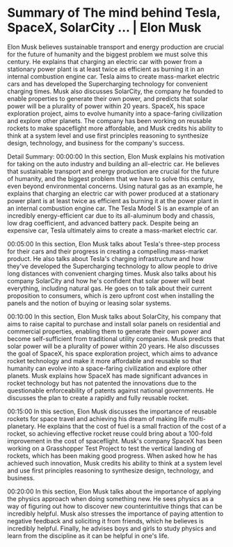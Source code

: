 # Summary of The mind behind Tesla, SpaceX, SolarCity ... | Elon Musk

Elon Musk believes sustainable transport and energy production are crucial for the future of humanity and the biggest problem we must solve this century. He explains that charging an electric car with power from a stationary power plant is at least twice as efficient as burning it in an internal combustion engine car. Tesla aims to create mass-market electric cars and has developed the Supercharging technology for convenient charging times. Musk also discusses SolarCity, the company he founded to enable properties to generate their own power, and predicts that solar power will be a plurality of power within 20 years. SpaceX, his space exploration project, aims to evolve humanity into a space-faring civilization and explore other planets. The company has been working on reusable rockets to make spaceflight more affordable, and Musk credits his ability to think at a system level and use first principles reasoning to synthesize design, technology, and business for the company's success.

Detail Summary: 
00:00:00
In this section, Elon Musk explains his motivation for taking on the auto industry and building an all-electric car. He believes that sustainable transport and energy production are crucial for the future of humanity, and the biggest problem that we have to solve this century, even beyond environmental concerns. Using natural gas as an example, he explains that charging an electric car with power produced at a stationary power plant is at least twice as efficient as burning it at the power plant in an internal combustion engine car. The Tesla Model S is an example of an incredibly energy-efficient car due to its all-aluminum body and chassis, low drag coefficient, and advanced battery pack. Despite being an expensive car, Tesla ultimately aims to create a mass-market electric car.

00:05:00
In this section, Elon Musk talks about Tesla's three-step process for their cars and their progress in creating a compelling mass-market product. He also talks about Tesla's charging infrastructure and how they've developed the Supercharging technology to allow people to drive long distances with convenient charging times. Musk also talks about his company SolarCity and how he's confident that solar power will beat everything, including natural gas. He goes on to talk about their current proposition to consumers, which is zero upfront cost when installing the panels and the notion of buying or leasing solar systems.

00:10:00
In this section, Elon Musk talks about SolarCity, his company that aims to raise capital to purchase and install solar panels on residential and commercial properties, enabling them to generate their own power and become self-sufficient from traditional utility companies. Musk predicts that solar power will be a plurality of power within 20 years. He also discusses the goal of SpaceX, his space exploration project, which aims to advance rocket technology and make it more affordable and reusable so that humanity can evolve into a space-faring civilization and explore other planets. Musk explains how SpaceX has made significant advances in rocket technology but has not patented the innovations due to the questionable enforceability of patents against national governments. He discusses the plan to create a rapidly and fully reusable rocket.

00:15:00
In this section, Elon Musk discusses the importance of reusable rockets for space travel and achieving his dream of making life multi-planetary. He explains that the cost of fuel is a small fraction of the cost of a rocket, so achieving effective rocket reuse could bring about a 100-fold improvement in the cost of spaceflight. Musk's company SpaceX has been working on a Grasshopper Test Project to test the vertical landing of rockets, which has been making good progress. When asked how he has achieved such innovation, Musk credits his ability to think at a system level and use first principles reasoning to synthesize design, technology, and business.

00:20:00
In this section, Elon Musk talks about the importance of applying the physics approach when doing something new. He sees physics as a way of figuring out how to discover new counterintuitive things that can be incredibly helpful. Musk also stresses the importance of paying attention to negative feedback and soliciting it from friends, which he believes is incredibly helpful. Finally, he advises boys and girls to study physics and learn from the discipline as it can be helpful in one's life.

